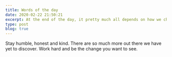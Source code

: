 ```yaml
---
title: Words of the day
date: 2020-02-22 21:50:21
excerpt: At the end of the day, it pretty much all depends on how we choose to look at the world. Changing our perspectives and attitude towards the things we face ultimately change the things we are looking at.
type: post
blog: true
---
```


Stay humble, honest and kind. There are so much more out there we have yet to discover. Work hard and be the change you want to see.